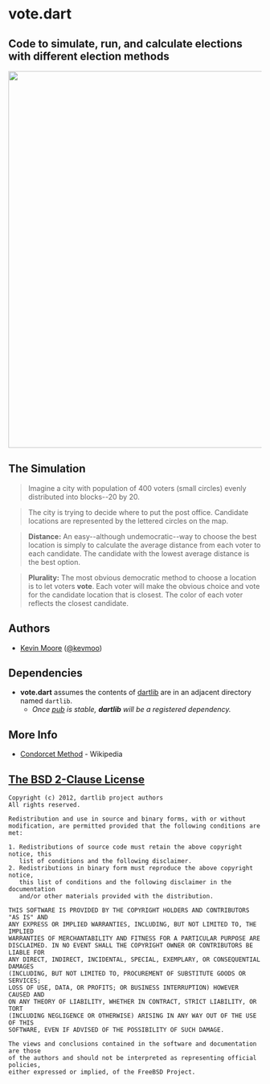 # vote.dart
## Code to simulate, run, and calculate elections with different election methods

<img src="https://github.com/kevmoo/vote.dart/raw/master/vote_dart_preview.png" width='750'>

## The Simulation

> Imagine a city with population of 400 voters (small circles) evenly distributed into blocks--20 by 20.

> The city is trying to decide where to put the post office. Candidate locations are represented by the lettered circles on the map.

> __Distance:__ An easy--although undemocratic--way to choose the best location is simply to calculate the average distance from each voter to each candidate. The candidate with the lowest average distance is the best option.

> __Plurality:__ The most obvious democratic method to choose a location is to let voters **vote**. Each voter will make the obvious choice and vote for the candidate location that is closest. The color of each voter reflects the closest candidate.

## Authors
 * [Kevin Moore](https://github.com/kevmoo) ([@kevmoo](http://twitter.com/kevmoo))

## Dependencies
 * __vote.dart__ assumes the contents of [dartlib](https://github.com/kevmoo/dartlib) are in an adjacent directory named `dartlib`.
     * _Once [pub](http://www.dartlang.org/docs/pub-package-manager/) is stable, __dartlib__ will be a registered dependency._

## More Info
 * [Condorcet Method](http://en.wikipedia.org/wiki/Condorcet_method) - Wikipedia

## [The BSD 2-Clause License](http://www.opensource.org/licenses/bsd-license.php)

    Copyright (c) 2012, dartlib project authors
    All rights reserved.

    Redistribution and use in source and binary forms, with or without
    modification, are permitted provided that the following conditions are met:

    1. Redistributions of source code must retain the above copyright notice, this
       list of conditions and the following disclaimer.
    2. Redistributions in binary form must reproduce the above copyright notice,
       this list of conditions and the following disclaimer in the documentation
       and/or other materials provided with the distribution.

    THIS SOFTWARE IS PROVIDED BY THE COPYRIGHT HOLDERS AND CONTRIBUTORS "AS IS" AND
    ANY EXPRESS OR IMPLIED WARRANTIES, INCLUDING, BUT NOT LIMITED TO, THE IMPLIED
    WARRANTIES OF MERCHANTABILITY AND FITNESS FOR A PARTICULAR PURPOSE ARE
    DISCLAIMED. IN NO EVENT SHALL THE COPYRIGHT OWNER OR CONTRIBUTORS BE LIABLE FOR
    ANY DIRECT, INDIRECT, INCIDENTAL, SPECIAL, EXEMPLARY, OR CONSEQUENTIAL DAMAGES
    (INCLUDING, BUT NOT LIMITED TO, PROCUREMENT OF SUBSTITUTE GOODS OR SERVICES;
    LOSS OF USE, DATA, OR PROFITS; OR BUSINESS INTERRUPTION) HOWEVER CAUSED AND
    ON ANY THEORY OF LIABILITY, WHETHER IN CONTRACT, STRICT LIABILITY, OR TORT
    (INCLUDING NEGLIGENCE OR OTHERWISE) ARISING IN ANY WAY OUT OF THE USE OF THIS
    SOFTWARE, EVEN IF ADVISED OF THE POSSIBILITY OF SUCH DAMAGE.

    The views and conclusions contained in the software and documentation are those
    of the authors and should not be interpreted as representing official policies,
    either expressed or implied, of the FreeBSD Project.
